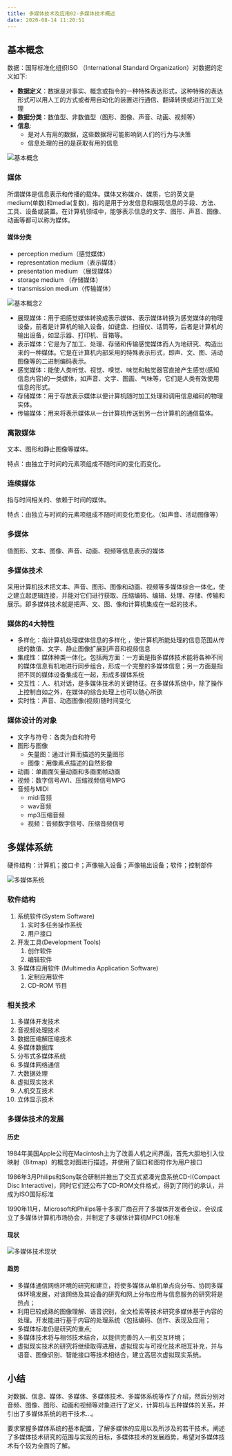 ```yaml
---
title: 多媒体技术及应用02-多媒体技术概述
date: 2020-08-14 11:20:51
---
```


## 基本概念

数据：国际标准化组织ISO （International Standard Organization）对数据的定义如下:

- **数据定义**：数据是对事实、概念或指令的一种特殊表达形式，这种特殊的表达形式可以用人工的方式或者用自动化的装置进行通信、翻译转换或进行加工处理
- **数据分类**：数值型、非数值型（图形、图像、声音、动画、视频等）
- **信息**:
  - 是对人有用的数据，这些数据将可能影响到人们的行为与决策
  - 信息处理的目的是获取有用的信息

![基本概念](./多媒体技术及应用02-多媒体技术概述/基本概念.png)

### 媒体

所谓媒体是信息表示和传播的载体。媒体又称媒介、媒质，它的英文是medium(单数)和media(复数)，指的是用于分发信息和展现信息的手段、方法、工具、设备或装置。在计算机领域中，能够表示信息的文字、图形、声音、图像、动画等都可以称为媒体。

#### 媒体分类

- perception medium（感觉媒体）
- representation medium（表示媒体）
- presentation medium （展现媒体）
- storage medium （存储媒体）
- transmission medium（传输媒体）

![基本概念2](./多媒体技术及应用02-多媒体技术概述/基本概念2.png)

- 展现媒体：用于把感觉媒体转换成表示媒体、表示媒体转换为感觉媒体的物理设备，前者是计算机的输入设备，如键盘、扫描仪、话筒等，后者是计算机的输出设备，如显示器、打印机、音箱等。
- 表示媒体：它是为了加工、处理、存储和传输感觉媒体而人为地研究、构造出来的一种媒体。它是在计算机内部采用的特殊表示形式，即声、文、图、活动图像等的二进制编码表示。
- 感觉媒体：能使人类听觉、视觉、嗅觉、味觉和触觉器官直接产生感觉(感知信息内容)的一类媒体，如声音、文字、图画、气味等，它们是人类有效使用信息的形式。
- 存储媒体：用于存放表示媒体以便计算机随时加工处理和调用信息编码的物理实体。
- 传输媒体：用来将表示媒体从一台计算机传送到另一台计算机的通信载体。

### 离散媒体

文本、图形和静止图像等媒体。

特点：由独立于时间的元素项组成不随时间的变化而变化。

### 连续媒体

指与时间相关的、依赖于时间的媒体。

特点：由独立与时间的元素项组成不随时间变化而变化。（如声音、活动图像等）

### 多媒体

值图形、文本、图像、声音、动画、视频等信息表示的媒体

### 多媒体技术

采用计算机技术把文本、声音、图形、图像和动画、视频等多媒体综合一体化，使之建立起逻辑连接，并能对它们进行获取、压缩编码、编辑、处理、存储、传输和展示。即多媒体技术就是把声、文、图、像和计算机集成在一起的技术。

### 媒体的4大特性

- 多样化：指计算机处理媒体信息的多样化 ，使计算机所能处理的信息范围从传统的数值、文字、静止图像扩展到声音和视频信息
- 集成性：媒体种类一体化。包括两方面：一方面是指多媒体技术能将各种不同的媒体信息有机地进行同步组合，形成一个完整的多媒体信息；另一方面是指把不同的媒体设备集成在一起，形成多媒体系统
- 交互性：人、机对话，是多媒体技术的关键特征。在多媒体系统中，除了操作上控制自如之外，在媒体的综合处理上也可以随心所欲
- 实时性：声音、动态图像(视频)随时间变化

### 媒体设计的对象

- 文字与符号：各类为自和符号
- 图形与图像
  - 矢量图：通过计算而描述的矢量图形
  - 图像：用像素点描述的自然影像
- 动画：单画面矢量动画和多画面帧动画
- 视频：数字信号AVI、压缩视频信号MPG
- 音频与MIDI
  - midi音频
  - wav音频
  - mp3压缩音频
  - 视频：音频数字信号、压缩音频信号

## 多媒体系统

硬件结构：计算机；接口卡；声像输入设备；声像输出设备；软件；控制部件

![多媒体系统](./多媒体技术及应用02-多媒体技术概述/多媒体系统.png)

### 软件结构

1. 系统软件(System Software) 
   1. 实时多任务操作系统
   2. 用户接口
2. 开发工具(Development Tools) 
   1. 创作软件
   2. 编辑软件
3. 多媒体应用软件 (Multimedia Application Software)  
   1. 定制应用软件
   2. CD-ROM 节目

### 相关技术

1. 多媒体开发技术
2. 音视频处理技术
3. 数据压缩解压缩技术
4. 多媒体数据库
5. 分布式多媒体系统
6. 多媒体网络通信
7. 大数据处理
8. 虚拟现实技术
9. 人机交互技术
10. 立体显示技术

### 多媒体技术的发展

#### 历史

1984年美国Apple公司在Macintosh上为了改善人机之间界面，首先大胆地引入位映射（Bitmap）的概念对图进行描述，并使用了窗口和图符作为用户接口

1986年3月Philips和Sony联合研制并推出了交互式紧凑光盘系统CD-I(Compact Disc Interactive)，同时它们还公布了CD-ROM文件格式，得到了同行的承认，并成为ISO国际标准

1990年11月，Microsoft和Philips等十多家厂商召开了多媒体开发者会议，会议成立了多媒体计算机市场协会，并制定了多媒体计算机MPC1.0标准

#### 现状

![多媒体技术现状](./多媒体技术及应用02-多媒体技术概述/多媒体技术现状.png)

#### 趋势

- 多媒体通信网络环境的研究和建立，将使多媒体从单机单点向分布、协同多媒体环境发展，对该网络及其设备的研究和网上分布应用与信息服务的研究将是热点；
- 利用已较成熟的图像理解、语音识别，全文检索等技术研究多媒体基于内容的处理。开发能进行基于内容的处理系统（包括编码、创作、表现及应用；
- 多媒体标准仍是研究的重点;
- 多媒体技术将与相邻技术结合，以提供完善的人—机交互环境；
- 虚拟现实技术的研究将继续取得进展，虚拟现实与可视化技术相互补充，并与语音、图像识别、智能接口等技术相结合，建立高层次虚拟现实系统。
 
## 小结

对数据、信息、媒体、多媒体、多媒体技术、多媒体系统等作了介绍，然后分别对音频、图像、图形、动画和视频等对象进行了定义，计算机与五种媒体的关系，并引出了多媒体系统的若干技术…。

要求掌握多媒体系统的基本配置，了解多媒体的应用以及所涉及的若干技术。阐述了多媒体技术研究的范围与实现的目标，多媒体技术的发展趋势，希望对多媒体技术有个较为全面的了解。